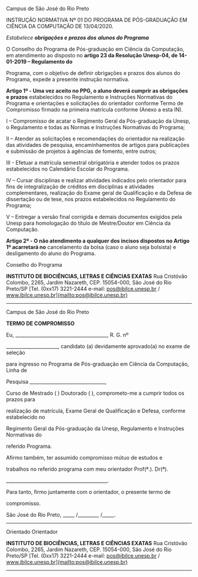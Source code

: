 Campus de São José do Rio Preto

INSTRUÇÃO NORMATIVA Nº 01 DO PROGRAMA DE PÓS-GRADUAÇÃO EM
CIÊNCIA DA COMPUTAÇÃO DE 13/04/2020.

_Estabelece_ **_obrigações e prazos dos_**
**_alunos do Programa_**

O Conselho do Programa de Pós-graduação em Ciência da Computação, em atendimento
ao disposto no **artigo 23 da Resolução Unesp-04, de 14-01-2019 – Regulamento do**

Programa, com o objetivo de definir obrigações e prazos dos alunos do Programa, expede
a presente instrução normativa.

**Artigo 1º - Uma vez aceito no PPG, o aluno deverá cumprir as obrigações e prazos**
estabelecidos no Regulamento e Instruções Normativas do Programa e orientações e
solicitações do orientador conforme Termo de Compromisso firmado na primeira
matrícula conforme (Anexo a esta IN).

I – Compromisso de acatar o Regimento Geral da Pós-graduação da Unesp, o
Regulamento e todas as Normas e Instruções Normativas do Programa;

II – Atender as solicitações e recomendações do orientador na realização das atividades
de pesquisa, encaminhamentos de artigos para publicações e submissão de projetos à
agências de fomento, entre outros;

III - Efetuar a matrícula semestral obrigatória e atender todos os prazos estabelecidos no
Calendário Escolar do Programa.

IV – Cursar disciplinas e realizar atividades indicados pelo orientador para fins de
integralização de créditos em disciplinas e atividades complementares, realização do
Exame geral de Qualificação e da Defesa de dissertação ou de tese, nos prazos
estabelecidos no Regulamento do Programa;

V – Entregar a versão final corrigida e demais documentos exigidos pela Unesp para
homologação do título de Mestre/Doutor em Ciência da Computação.

**Artigo 2º - O não atendimento a qualquer dos incisos dispostos no Artigo 1º acarretará no**
cancelamento da bolsa (caso o aluno seja bolsista) e desligamento do aluno do Programa.

Conselho do Programa


**INSTITUTO DE BIOCIÊNCIAS, LETRAS E CIÊNCIAS EXATAS**
Rua Cristóvão Colombo, 2265, Jardim Nazareth, CEP. 15054-000, São José do Rio Preto/SP
[Tel. (0xx17) 3221-2444  e-mail: pos@ibilce.unesp.br / www.ibilce.unesp.br](mailto:pos@ibilce.unesp.br)


-----

Campus de São José do Rio Preto

**TERMO DE COMPROMISSO**

Eu, _______________________________________, R. G. nº

______________________, candidato (a) devidamente aprovado(a) no exame de seleção

para ingresso no Programa de Pós-graduação em Ciência da Computação, Linha de

Pesquisa ________________________________,

Curso de Mestrado ( ) Doutorado ( ), comprometo-me a cumprir todos os prazos para

realização de matrícula, Exame Geral de Qualificação e Defesa, conforme estabelecido no

Regimento Geral da Pós-graduação da Unesp, Regulamento e Instruções Normativas do

referido Programa.

Afirmo também, ter assumido compromisso mútuo de estudos e

trabalhos no referido programa com meu orientador Prof(ª.). Dr(ª).

___________________________________________.

Para tanto, firmo juntamente com o orientador, o presente termo de

compromisso.

São José do Rio Preto, _____ /_________ /_____.


________________________                          ___________________

Orientado                                  Orientador

**INSTITUTO DE BIOCIÊNCIAS, LETRAS E CIÊNCIAS EXATAS**
Rua Cristóvão Colombo, 2265, Jardim Nazareth, CEP. 15054-000, São José do Rio Preto/SP
[Tel. (0xx17) 3221-2444  e-mail: pos@ibilce.unesp.br / www.ibilce.unesp.br](mailto:pos@ibilce.unesp.br)


-----

